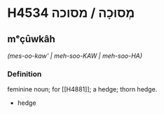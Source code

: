 # H4534 מְסוּכָה / מסוכה

## mᵉçûwkâh

_(mes-oo-kaw' | meh-soo-KAW | meh-soo-HA)_

### Definition

feminine noun; for [[H4881]]; a hedge; thorn hedge.

- hedge

